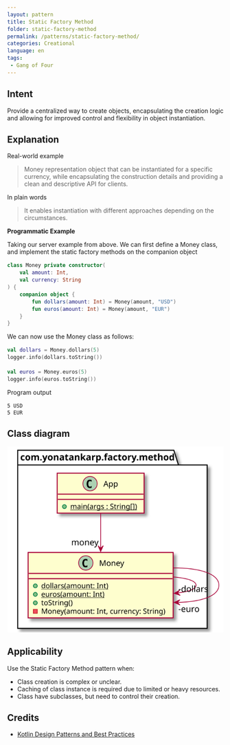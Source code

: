```yaml
---
layout: pattern
title: Static Factory Method
folder: static-factory-method
permalink: /patterns/static-factory-method/
categories: Creational
language: en
tags:
 - Gang of Four
---
```


## Intent

Provide a centralized way to create objects, encapsulating the creation logic
and allowing for improved control and flexibility in object instantiation.

## Explanation

Real-world example

> Money representation object that can be instantiated for a specific currency,
> while encapsulating the construction details and providing a clean and
> descriptive API for clients.

In plain words

> It enables instantiation with different approaches depending on the
> circumstances.

**Programmatic Example**

Taking our server example from above. We can first define a Money class, and
implement the static factory methods on the companion object


```kotlin
class Money private constructor(
    val amount: Int,
    val currency: String
) {
    companion object {
        fun dollars(amount: Int) = Money(amount, "USD")
        fun euros(amount: Int) = Money(amount, "EUR")
    }
}
```

We can now use the Money class as follows:

```kotlin
val dollars = Money.dollars(5)
logger.info(dollars.toString())

val euros = Money.euros(5)
logger.info(euros.toString())
```

Program output

```shell
5 USD
5 EUR
```

## Class diagram

![Static factory method pattern class diagram](etc/static-factory-method.svg "Static factory method pattern class diagram")

## Applicability

Use the Static Factory Method pattern when:

- Class creation is complex or unclear.
- Caching of class instance is required due to limited or heavy resources.
- Class have subclasses, but need to control their creation.

## Credits

* [Kotlin Design Patterns and Best Practices](https://www.amazon.de/Kotlin-Design-Patterns-Best-Practices/dp/1801815720/ref=sr_1_1?keywords=kotlin+design+patterns+and+best+practices&qid=1694244553&sprefix=kotlin+design%2Caps%2C101&sr=8-1)
